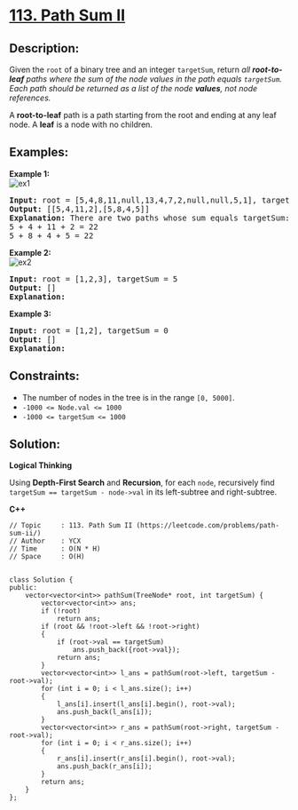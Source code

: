# [113. Path Sum II](https://leetcode.com/problems/path-sum-ii/)


## Description:

<p>Given the <code>root</code> of a binary tree and an integer <code>targetSum</code>, return <em>all <strong>root-to-leaf</strong> paths where the sum of the node values in the path equals <code>targetSum</code>. Each path should be returned as a list of the node <strong>values</strong>, not node references.</em></p>
<p>A <strong>root-to-leaf</strong> path is a path starting from the root and ending at any leaf node. A <strong>leaf</strong> is a node with no children.</p>


## Examples:

<strong>Example 1:</strong>
<br/>![ex1](https://assets.leetcode.com/uploads/2021/01/18/pathsumii1.jpg)</br>
<pre>
<strong>Input:</strong> root = [5,4,8,11,null,13,4,7,2,null,null,5,1], targetSum = 22
<strong>Output:</strong> [[5,4,11,2],[5,8,4,5]]
<strong>Explanation:</strong> There are two paths whose sum equals targetSum:
5 + 4 + 11 + 2 = 22
5 + 8 + 4 + 5 = 22
</pre>

<strong>Example 2:</strong>
<br/>![ex2](https://assets.leetcode.com/uploads/2021/01/18/pathsum2.jpg)</br>
<pre>
<strong>Input:</strong> root = [1,2,3], targetSum = 5
<strong>Output:</strong> []
<strong>Explanation:</strong> 
</pre>

<strong>Example 3:</strong>
<pre>
<strong>Input:</strong> root = [1,2], targetSum = 0
<strong>Output:</strong> []
<strong>Explanation:</strong> 
</pre>


## Constraints:

<ul>
  <li>The number of nodes in the tree is in the range <code>[0, 5000]</code>.</li>
  <li><code>-1000 &lt;= Node.val &lt;= 1000</code></li>
  <li><code>-1000 &lt;= targetSum &lt;= 1000</code></li>
</ul>


## Solution:

<strong>Logical Thinking</strong>
<p>Using <strong>Depth-First Search</strong> and <strong>Recursion</strong>, for each <code>node</code>, recursively find <code>targetSum == targetSum - node->val</code> in its left-subtree and right-subtree.</p>


<strong>C++</strong>

```
// Topic     : 113. Path Sum II (https://leetcode.com/problems/path-sum-ii/)
// Author    : YCX
// Time      : O(N * H)
// Space     : O(H)


class Solution {
public:
    vector<vector<int>> pathSum(TreeNode* root, int targetSum) {
        vector<vector<int>> ans;
        if (!root)
            return ans;
        if (root && !root->left && !root->right)
        {
            if (root->val == targetSum)
                ans.push_back({root->val});
            return ans;
        }
        vector<vector<int>> l_ans = pathSum(root->left, targetSum - root->val);
        for (int i = 0; i < l_ans.size(); i++)
        {
            l_ans[i].insert(l_ans[i].begin(), root->val);
            ans.push_back(l_ans[i]);
        }
        vector<vector<int>> r_ans = pathSum(root->right, targetSum - root->val);
        for (int i = 0; i < r_ans.size(); i++)
        {
            r_ans[i].insert(r_ans[i].begin(), root->val);
            ans.push_back(r_ans[i]);
        }
        return ans;
    }
};
```
